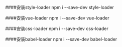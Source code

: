 ####安装style-loader
    npm i --save-dev style-loader

####安装vue-loader
    npm i --save-dev vue-loader

####安装css-loader
    npm i --save-dev css-loader
    
####安装babel-loader
    npm i --save-dev babel-loader